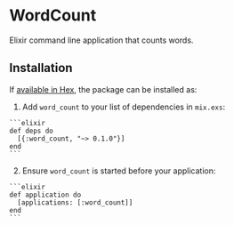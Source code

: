# WordCount

Elixir command line application that counts words.

## Installation

If [available in Hex](https://hex.pm/docs/publish), the package can be installed as:

  1. Add `word_count` to your list of dependencies in `mix.exs`:

    ```elixir
    def deps do
      [{:word_count, "~> 0.1.0"}]
    end
    ```

  2. Ensure `word_count` is started before your application:

    ```elixir
    def application do
      [applications: [:word_count]]
    end
    ```

